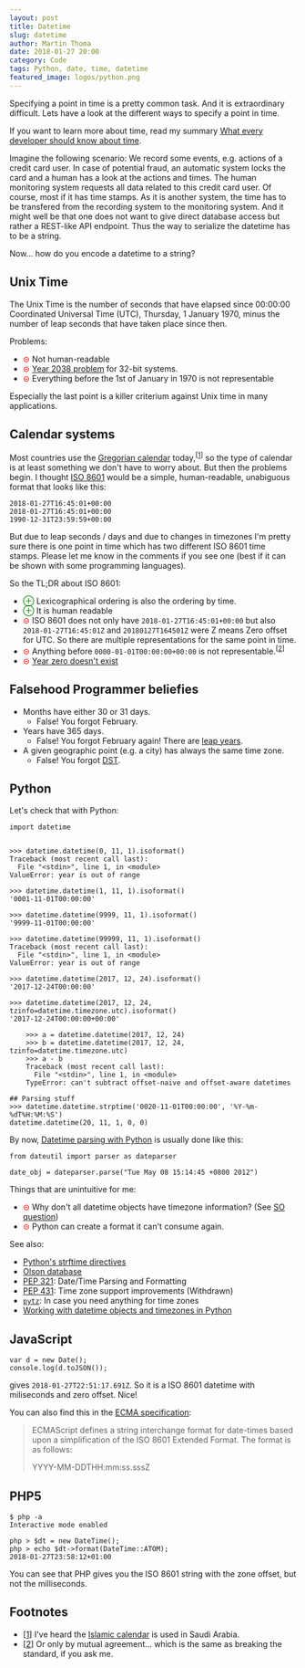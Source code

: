 ```yaml
---
layout: post
title: Datetime
slug: datetime
author: Martin Thoma
date: 2018-01-27 20:00
category: Code
tags: Python, date, time, datetime
featured_image: logos/python.png
---
```

Specifying a point in time is a pretty common task. And it is extraordinary
difficult. Lets have a look at the different ways to specify a point in time.

<div>If you want to learn more about time, read my summary <a href="https://zenodo.org/record/1443533">What every developer should know about time</a>.</div>

Imagine the following scenario: We record some events, e.g. actions of a credit
card user. In case of potential fraud, an automatic system locks the card and a
human has a look at the actions and times. The human monitoring system requests
all data related to this credit card user. Of course, most if it has time
stamps. As it is another system, the time has to be transfered from the
recording system to the monitoring system. And it might well be that one does
not want to give direct database access but rather a REST-like API endpoint.
Thus the way to serialize the datetime has to be a string.

Now... how do you encode a datetime to a string?


## Unix Time

The Unix Time is the number of seconds that have elapsed since 00:00:00
Coordinated Universal Time (UTC), Thursday, 1 January 1970, minus the number
of leap seconds that have taken place since then.


Problems:

* <span style="color: red;">&#8861;</span> Not human-readable
* <span style="color: red;">&#8861;</span> [Year 2038 problem](https://en.wikipedia.org/wiki/Year_2038_problem) for 32-bit systems.
* <span style="color: red;">&#8861;</span> Everything before the 1st of January in 1970 is not representable

Especially the last point is a killer criterium against Unix time in many
applications.


## Calendar systems

Most countries use the [Gregorian calendar](https://en.wikipedia.org/wiki/Gregorian_calendar)
today,<sup>[<a href="#ref-1" name="ref-1-anchor">1</a>]</sup> so the type of
calendar is at least something we don't have to worry about. But then the problems begin.
I thought [ISO 8601](https://en.wikipedia.org/wiki/ISO_8601) would be a simple,
human-readable, unabiguous format that looks like this:

```
2018-01-27T16:45:01+00:00
2018-01-27T16:45:01+00:00
1990-12-31T23:59:59+00:00
```

But due to leap seconds / days and due to changes in timezones I'm pretty sure
there is one point in time which has two different ISO 8601 time stamps. Please
let me know in the comments if you see one (best if it can be shown with some
programming languages).

So the TL;DR about ISO 8601:

* <span style="color: green;">&#8853;</span> Lexicographical ordering is also
  the ordering by time.
* <span style="color: green;">&#8853;</span> It is human readable
* <span style="color: red;">&#8861;</span> ISO 8601 does not only have
  `2018-01-27T16:45:01+00:00` but also `2018-01-27T16:45:01Z` and
  `20180127T164501Z` were Z means Zero offset for UTC. So there are multiple
  representations for the same point in time.
* <span style="color: red;">&#8861;</span> Anything before
  `0000-01-01T00:00:00+00:00` is not representable.<sup>[<a href="#ref-2" name="ref-2-anchor">2</a>]</sup>
* <span style="color: red;">&#8861;</span> <a href="https://en.wikipedia.org/wiki/Year_zero">Year zero doesn't exist</a>


## Falsehood Programmer beliefies

* Months have either 30 or 31 days.
    * False! You forgot February.
* Years have 365 days.
    * False! You forgot February again! There are [leap years](https://en.wikipedia.org/wiki/Leap_year).
* A given geographic point (e.g. a city) has always the same time zone.
    * False! You forgot [DST](https://en.wikipedia.org/wiki/Daylight_saving_time).


## Python

Let's check that with Python:

```
import datetime


>>> datetime.datetime(0, 11, 1).isoformat()
Traceback (most recent call last):
  File "<stdin>", line 1, in <module>
ValueError: year is out of range

>>> datetime.datetime(1, 11, 1).isoformat()
'0001-11-01T00:00:00'

>>> datetime.datetime(9999, 11, 1).isoformat()
'9999-11-01T00:00:00'

>>> datetime.datetime(99999, 11, 1).isoformat()
Traceback (most recent call last):
  File "<stdin>", line 1, in <module>
ValueError: year is out of range

>>> datetime.datetime(2017, 12, 24).isoformat()
'2017-12-24T00:00:00'

>>> datetime.datetime(2017, 12, 24, tzinfo=datetime.timezone.utc).isoformat()
'2017-12-24T00:00:00+00:00'

    >>> a = datetime.datetime(2017, 12, 24)
    >>> b = datetime.datetime(2017, 12, 24, tzinfo=datetime.timezone.utc)
    >>> a - b
    Traceback (most recent call last):
      File "<stdin>", line 1, in <module>
    TypeError: can't subtract offset-naive and offset-aware datetimes

## Parsing stuff
>>> datetime.datetime.strptime('0020-11-01T00:00:00', '%Y-%m-%dT%H:%M:%S')
datetime.datetime(20, 11, 1, 0, 0)

```

By now, [Datetime parsing with Python](https://stackoverflow.com/questions/tagged/datetime-parsing+python) is usually done like this:

```
from dateutil import parser as dateparser

date_obj = dateparser.parse("Tue May 08 15:14:45 +0800 2012")
```

Things that are unintuitive for me:

* <span style="color: red;">&#8861;</span> Why don't all datetime objects have
  timezone information? (See [SO question](https://stackoverflow.com/q/48478879/562769))
* <span style="color: red;">&#8861;</span> Python can create a format it can't consume again.


See also:

* [Python's strftime directives](http://strftime.org)
* [Olson database](https://en.wikipedia.org/wiki/Tz_database)
* [PEP 321](https://www.python.org/dev/peps/pep-0321/): Date/Time Parsing and Formatting
* [PEP 431](https://www.python.org/dev/peps/pep-0431/): Time zone support improvements (Withdrawn)
* [`pytz`](https://pypi.python.org/pypi/pytz): In case you need anything for time zones
* [Working with datetime objects and timezones in Python](https://howchoo.com/g/ywi5m2vkodk/working-with-datetime-objects-and-timezones-in-python)


## JavaScript

```
var d = new Date();
console.log(d.toJSON());
```

gives `2018-01-27T22:51:17.691Z`. So it is a ISO 8601 datetime with miliseconds
and zero offset. Nice!

You can also find this in the [ECMA specification](http://www.ecma-international.org/ecma-262/5.1/#sec-15.9.1.15):

> ECMAScript defines a string interchange format for date-times based upon a
> simplification of the ISO 8601 Extended Format. The format is as follows:
>
> YYYY-MM-DDTHH:mm:ss.sssZ


## PHP5

```
$ php -a
Interactive mode enabled

php > $dt = new DateTime();
php > echo $dt->format(DateTime::ATOM);
2018-01-27T23:58:12+01:00
```

You can see that PHP gives you the ISO 8601 string with the zone offset, but
not the milliseconds.


## Footnotes

* [<a href="#ref-1-anchor" name="ref-1">1</a>] I've heard the [Islamic calendar](https://en.wikipedia.org/wiki/Islamic_calendar) is used in Saudi Arabia.
* [<a href="#ref-2-anchor" name="ref-2">2</a>] Or only by mutual agreement... which is the same as breaking the standard, if you ask me.
